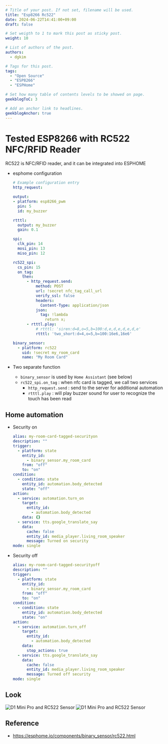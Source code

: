 ```yaml
---
# Title of your post. If not set, filename will be used.
title: "Esp8266 Rc522"
date: 2024-06-22T14:41:00+09:00
draft: false

# Set weigth to 1 to mark this post as sticky post.
weight: 10

# List of authors of the post.
authors:
  - dgkim

# Tags for this post.
tags:
  - "Open Source"
  - "ESP8266"
  - "ESPHome"

# Set how many table of contents levels to be showed on page.
geekblogToC: 3

# Add an anchor link to headlines.
geekblogAnchor: true
---
```


# Tested ESP8266 with RC522 NFC/RFID Reader

RC522 is NFC/RFID reader, and it can be integrated into ESPHOME

- esphome configuration
  ```yaml
  # Example configuration entry
  http_request:

  output:
  - platform: esp8266_pwm
    pin: 5
    id: my_buzzer

  rtttl:
    output: my_buzzer
    gain: 0.1

  spi:
    clk_pin: 14
    mosi_pin: 13
    miso_pin: 12

  rc522_spi:
    cs_pin: 15
    on_tag:
      then:
        - http_request.send:
            method: POST
            url: !secret nfc_tag_call_url
            verify_ssl: false
            headers:
              Content-Type: application/json
            json:
              tag: !lambda
                return x;
        - rtttl.play:
            # rtttl: 'siren:d=8,o=5,b=100:d,e,d,e,d,e,d,e'
            rtttl: 'two_short:d=4,o=5,b=100:16e6,16e6'

  binary_sensor:
    - platform: rc522
      uid: !secret my_room_card
      name: "My Room Card"
  ```

- Two separate function
  - `binary_sensor` is used by `Home Assistant` (see below)
  - `rc522_spi.on_tag` : when nfc card is tagged, we call two services
    - `http_request.send` : send to the server for additional automation
    - `rtttl.play` : will play buzzer sound for user to recognize the touch has been read

## Home automation

- Security on
  ```yaml
  alias: my-room-card-tagged-securityon
  description: ""
  trigger:
    - platform: state
      entity_id:
        - binary_sensor.my_room_card
      from: "off"
      to: "on"
  condition:
    - condition: state
      entity_id: automation.body_detected
      state: "off"
  action:
    - service: automation.turn_on
      target:
        entity_id:
          - automation.body_detected
      data: {}
    - service: tts.google_translate_say
      data:
        cache: false
        entity_id: media_player.living_room_speaker
        message: Turned on security
  mode: single
- Security off
  ```yaml
  alias: my-room-card-tagged-securityoff
  description: ""
  trigger:
    - platform: state
      entity_id:
        - binary_sensor.my_room_card
      from: "off"
      to: "on"
  condition:
    - condition: state
      entity_id: automation.body_detected
      state: "on"
  action:
    - service: automation.turn_off
      target:
        entity_id:
          - automation.body_detected
      data:
        stop_actions: true
    - service: tts.google_translate_say
      data:
        cache: false
        entity_id: media_player.living_room_speaker
        message: Turned off security
  mode: single
  ```

## Look

![D1 Mini Pro and RC522 Sensor](/uploads/2024-esp8266-rc522/IMG_6397.jpg)
![D1 Mini Pro and RC522 Sensor](/uploads/2024-esp8266-rc522/IMG_6595.jpg)

## Reference

- https://esphome.io/components/binary_sensor/rc522.html
